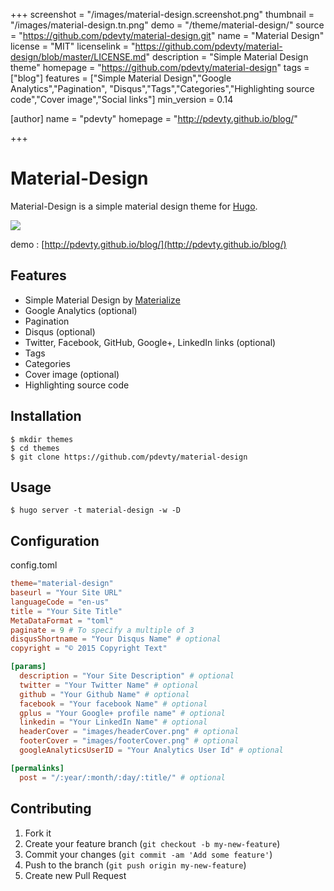 +++
screenshot = "/images/material-design.screenshot.png"
thumbnail = "/images/material-design.tn.png"
demo = "/theme/material-design/"
source = "https://github.com/pdevty/material-design.git"
name = "Material Design"
license = "MIT"
licenselink = "https://github.com/pdevty/material-design/blob/master/LICENSE.md"
description = "Simple Material Design theme"
homepage = "https://github.com/pdevty/material-design"
tags = ["blog"]
features = ["Simple Material Design","Google Analytics","Pagination",
"Disqus","Tags","Categories","Highlighting source code","Cover image","Social links"]
min_version = 0.14

[author]
  name = "pdevty"
  homepage = "http://pdevty.github.io/blog/"

+++

# Material-Design

Material-Design is a simple material design theme for [Hugo](http://gohugo.io/).

![](https://raw.githubusercontent.com/pdevty/material-design/master/images/tn.png)

demo : [http://pdevty.github.io/blog/](http://pdevty.github.io/blog/)

## Features

- Simple Material Design by [Materialize](http://materializecss.com/)
- Google Analytics (optional)
- Pagination
- Disqus (optional)
- Twitter, Facebook, GitHub, Google+, LinkedIn links (optional)
- Tags
- Categories
- Cover image (optional)
- Highlighting source code

## Installation

```shell
$ mkdir themes
$ cd themes
$ git clone https://github.com/pdevty/material-design
```

## Usage

```shell
$ hugo server -t material-design -w -D
```

## Configuration

config.toml

```toml
theme="material-design"
baseurl = "Your Site URL"
languageCode = "en-us"
title = "Your Site Title"
MetaDataFormat = "toml"
paginate = 9 # To specify a multiple of 3
disqusShortname = "Your Disqus Name" # optional
copyright = "© 2015 Copyright Text"

[params]
  description = "Your Site Description" # optional
  twitter = "Your Twitter Name" # optional
  github = "Your Github Name" # optional
  facebook = "Your facebook Name" # optional
  gplus = "Your Google+ profile name" # optional
  linkedin = "Your LinkedIn Name" # optional
  headerCover = "images/headerCover.png" # optional
  footerCover = "images/footerCover.png" # optional
  googleAnalyticsUserID = "Your Analytics User Id" # optional

[permalinks]
  post = "/:year/:month/:day/:title/" # optional
```

## Contributing

1. Fork it
2. Create your feature branch (`git checkout -b my-new-feature`)
3. Commit your changes (`git commit -am 'Add some feature'`)
4. Push to the branch (`git push origin my-new-feature`)
5. Create new Pull Request
